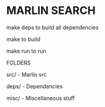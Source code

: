# MARLIN SEARCH
make deps to build all dependencies

make to build

make run to run


FOLDERS

src/ - Marlin src

deps/ - Dependencies

misc/ - Miscellaneous stuff

